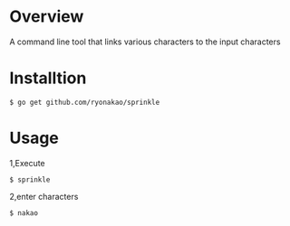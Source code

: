 # Overview
A command line tool that links various characters to the input characters

# Installtion

```
$ go get github.com/ryonakao/sprinkle
```

# Usage

1,Execute

```
$ sprinkle
```

2,enter characters

```
$ nakao
```
